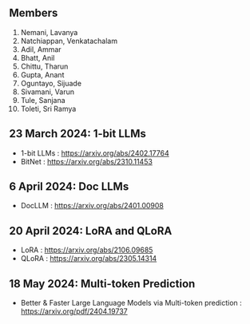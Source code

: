 ## Members
1. Nemani, Lavanya
2. Natchiappan, Venkatachalam
3. Adil, Ammar
4. Bhatt, Anil
5. Chittu, Tharun
6. Gupta, Anant
7. Oguntayo, Sijuade
8. Sivamani, Varun
9. Tule, Sanjana
10. Toleti, Sri Ramya


## 23 March 2024: 1-bit LLMs
* 1-bit LLMs : https://arxiv.org/abs/2402.17764
* BitNet     : https://arxiv.org/abs/2310.11453

## 6 April 2024: Doc LLMs
* DocLLM : https://arxiv.org/abs/2401.00908

## 20 April 2024: LoRA and QLoRA
* LoRA : https://arxiv.org/abs/2106.09685
* QLoRA : https://arxiv.org/abs/2305.14314

## 18 May 2024: Multi-token Prediction
* Better & Faster Large Language Models via Multi-token prediction : https://arxiv.org/pdf/2404.19737
  
